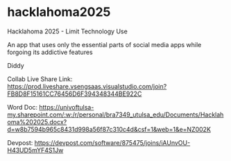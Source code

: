 # hacklahoma2025
Hacklahoma 2025 - Limit Technology Use

An app that uses only the essential parts of social media apps while forgoing its addictive features

Diddy

Collab Live Share Link:
https://prod.liveshare.vsengsaas.visualstudio.com/join?FB8D8F15161CC76456D6F394348344BE922C

Word Doc:
https://univoftulsa-my.sharepoint.com/:w:/r/personal/bra7349_utulsa_edu/Documents/Hacklahoma%202025.docx?d=w8b7594b965c8431d998a56f87c310c4d&csf=1&web=1&e=NZ002K

Devpost:
https://devpost.com/software/875475/joins/iAUnvOU-H43UD5mYF4S1Jw
